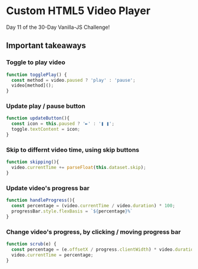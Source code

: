 # Custom HTML5 Video Player
Day 11 of the 30-Day Vanilla-JS Challenge!

## Important takeaways
### Toggle to play video 
```javascript
function togglePlay() {
  const method = video.paused ? 'play' : 'pause';
  video[method]();
}
```
### Update play / pause button
```javascript
function updateButton(){
  const icon = this.paused ? '►' : '❚ ❚';
  toggle.textContent = icon;
}
```
### Skip to differnt video time, using skip buttons
```javascript
function skipping(){
  video.currentTime += parseFloat(this.dataset.skip);
}
```
### Update video's progress bar
```javascript
function handleProgress(){
  const percentage = (video.currentTime / video.duration) * 100;
  progressBar.style.flexBasis = `${percentage}%`
}
```
### Change video's progress, by clicking / moving progress bar
```javascript
function scrub(e) {
  const percentage = (e.offsetX / progress.clientWidth) * video.duration;
  video.currentTime = percentage;
}
```
